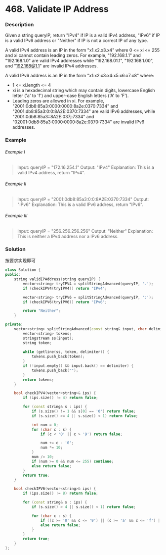 # 468. Validate IP Address

### Description

Given a string queryIP, return "IPv4" if IP is a valid IPv4 address, "IPv6" if IP is a valid IPv6 address or "Neither" if IP is not a correct IP of any type.

A valid IPv4 address is an IP in the form "x1.x2.x3.x4" where 0 <= xi <= 255 and xi cannot contain leading zeros. For example, "192.168.1.1" and "192.168.1.0" are valid IPv4 addresses while "192.168.01.1", "192.168.1.00", and "192.168@1.1" are invalid IPv4 addresses.

A valid IPv6 address is an IP in the form "x1:x2:x3:x4:x5:x6:x7:x8" where:

- 1 <= xi.length <= 4
- xi is a hexadecimal string which may contain digits, lowercase English letter ('a' to 'f') and upper-case English letters ('A' to 'F').
- Leading zeros are allowed in xi.
For example, "2001:0db8:85a3:0000:0000:8a2e:0370:7334" and "2001:db8:85a3:0:0:8A2E:0370:7334" are valid IPv6 addresses, while "2001:0db8:85a3::8A2E:037j:7334" and "02001:0db8:85a3:0000:0000:8a2e:0370:7334" are invalid IPv6 addresses.

### Example 

###### Example I

> Input: queryIP = "172.16.254.1"
> Output: "IPv4"
> Explanation: This is a valid IPv4 address, return "IPv4".

###### Example II

> Input: queryIP = "2001:0db8:85a3:0:0:8A2E:0370:7334"
> Output: "IPv6"
> Explanation: This is a valid IPv6 address, return "IPv6".

###### Example III

> Input: queryIP = "256.256.256.256"
> Output: "Neither"
> Explanation: This is neither a IPv4 address nor a IPv6 address.

### Solution

按要求实现即可

```c++
class Solution {
public:
    string validIPAddress(string queryIP) {
        vector<string> tryIPV4 = splitStringAdvanced(queryIP, '.');
        if (checkIPV4(tryIPV4)) return "IPv4";

        vector<string> tryIPV6 = splitStringAdvanced(queryIP, ':');
        if (checkIPV6(tryIPV6)) return "IPv6";

        return "Neither";
    }

private:
    vector<string> splitStringAdvanced(const string& input, char delimiter) {
        vector<string> tokens;
        stringstream ss(input);
        string token;
        
        while (getline(ss, token, delimiter)) {
            tokens.push_back(token);
        }
        if (!input.empty() && input.back() == delimiter) {
            tokens.push_back(""); 
        }
        return tokens;
    }

    bool checkIPV4(vector<string>& ips) {
        if (ips.size() != 4) return false;

        for (const string& s : ips) {
            if (s.size() != 1 && s[0] == '0') return false;
            if (s.size() >= 4 || s.size() < 1) return false;

            int num = 0;
            for (char c : s) {
                if (c < '0' || c > '9') return false;

                num += c - '0';
                num *= 10;
            }
            num /= 10;
            if (num >= 0 && num <= 255) continue;
            else return false;
        }
        return true;
    }

    bool checkIPV6(vector<string>& ips) {
        if (ips.size() != 8) return false;

        for (const string& s : ips) {
            if (s.size() > 4 || s.size() < 1) return false;

            for (char c : s) {
                if ((c >= '0' && c <= '9') || (c >= 'a' && c <= 'f') || (c >= 'A' && c <= 'F')) continue;
                else return false;
            }
        }
        return true;
    }
};
```
